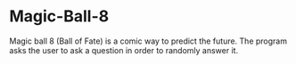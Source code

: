 # Magic-Ball-8
Magic ball 8 (Ball of Fate) is a comic way to predict the future. The program asks the user to ask a question in order to randomly answer it.
